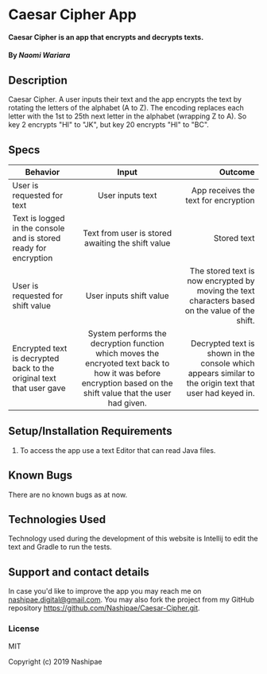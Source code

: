 # Caesar Cipher App

#### Caesar Cipher is an app that encrypts and decrypts texts.

#### By *Naomi Wariara*

## Description

Caesar Cipher. A user inputs their text and the app encrypts the text by  rotating the letters of the alphabet (A to Z). The encoding replaces each letter with the 1st to 25th next letter in the alphabet (wrapping Z to A). So key 2 encrypts "HI" to "JK", but key 20 encrypts "HI" to "BC".  

## Specs
| Behavior        | Input           | Outcome  |
| ------------- |:-------------:| -----:|
| User is requested for text | User inputs text | App receives the text for encryption | Die rolls and number is generated |
| Text is logged in the console and is stored ready for encryption| Text from user is stored awaiting the shift value| Stored text |
| User is requested for shift value | User inputs shift value | The stored text is now encrypted by moving the text characters based on the value of the shift. |
| Encrypted text is decrypted back to the original text that user gave | System performs the decryption function which moves the encryoted text back to how it was before encryption based on the shift value that the user had given.| Decrypted text is shown in the console which appears similar to the origin text that user had keyed in.

## Setup/Installation Requirements

1. To access the app use a text Editor that can read Java files.

## Known Bugs
There are no known bugs as at now.

## Technologies Used
 Technology used during the development of this website is Intellij to edit the text and Gradle to run the tests.
## Support and contact details
In case you'd like to improve the app you may reach me on nashipae.digital@gmail.com. You may also fork the project from my GitHub repository https://github.com/Nashipae/Caesar-Cipher.git.

### License
MIT

Copyright (c) 2019 Nashipae
